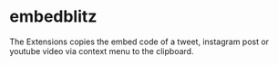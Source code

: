 # embedblitz
The Extensions copies the embed code of a tweet, instagram post or youtube video via context menu to the clipboard.